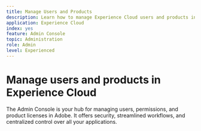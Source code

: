 ```yaml
---
title: Manage Users and Products 
description: Learn how to manage Experience Cloud users and products in the Admin Console.
application: Experience Cloud
index: yes
feature: Admin Console
topic: Administration
role: Admin
level: Experienced
---
```

# Manage users and products in Experience Cloud

The Admin Console is your hub for managing users, permissions, and product licenses in Adobe. It offers security, streamlined workflows, and centralized control over all your applications. 
 
